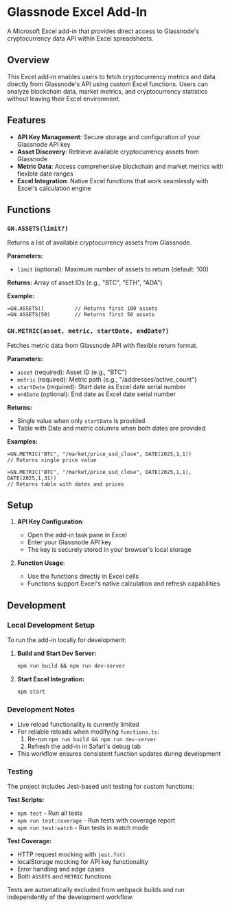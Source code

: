 # Glassnode Excel Add-In

A Microsoft Excel add-in that provides direct access to Glassnode's cryptocurrency data API within Excel spreadsheets.

## Overview

This Excel add-in enables users to fetch cryptocurrency metrics and data directly from Glassnode's API using custom Excel functions. Users can analyze blockchain data, market metrics, and cryptocurrency statistics without leaving their Excel environment.

## Features

- **API Key Management**: Secure storage and configuration of your Glassnode API key
- **Asset Discovery**: Retrieve available cryptocurrency assets from Glassnode
- **Metric Data**: Access comprehensive blockchain and market metrics with flexible date ranges
- **Excel Integration**: Native Excel functions that work seamlessly with Excel's calculation engine

## Functions

### `GN.ASSETS(limit?)`
Returns a list of available cryptocurrency assets from Glassnode.

**Parameters:**
- `limit` (optional): Maximum number of assets to return (default: 100)

**Returns:** Array of asset IDs (e.g., "BTC", "ETH", "ADA")

**Example:**
```excel
=GN.ASSETS()          // Returns first 100 assets
=GN.ASSETS(50)        // Returns first 50 assets
```

### `GN.METRIC(asset, metric, startDate, endDate?)`
Fetches metric data from Glassnode API with flexible return format.

**Parameters:**
- `asset` (required): Asset ID (e.g., "BTC")
- `metric` (required): Metric path (e.g., "/addresses/active_count")
- `startDate` (required): Start date as Excel date serial number
- `endDate` (optional): End date as Excel date serial number

**Returns:**
- Single value when only `startDate` is provided
- Table with Date and metric columns when both dates are provided

**Examples:**
```excel
=GN.METRIC("BTC", "/market/price_usd_close", DATE(2025,1,1))
// Returns single price value

=GN.METRIC("BTC", "/market/price_usd_close", DATE(2025,1,1), DATE(2025,1,31))
// Returns table with dates and prices
```

## Setup

1. **API Key Configuration**: 
   - Open the add-in task pane in Excel
   - Enter your Glassnode API key
   - The key is securely stored in your browser's local storage

2. **Function Usage**:
   - Use the functions directly in Excel cells
   - Functions support Excel's native calculation and refresh capabilities

## Development

### Local Development Setup

To run the add-in locally for development:

1. **Build and Start Dev Server:**
   ```bash
   npm run build && npm run dev-server
   ```

2. **Start Excel Integration:**
   ```bash
   npm start
   ```

### Development Notes

- Live reload functionality is currently limited
- For reliable reloads when modifying `functions.ts`:
  1. Re-run `npm run build && npm run dev-server`
  2. Refresh the add-in in Safari's debug tab
- This workflow ensures consistent function updates during development

### Testing

The project includes Jest-based unit testing for custom functions:

**Test Scripts:**
- `npm test` - Run all tests
- `npm run test:coverage` - Run tests with coverage report
- `npm run test:watch` - Run tests in watch mode

**Test Coverage:**
- HTTP request mocking with `jest.fn()`
- localStorage mocking for API key functionality
- Error handling and edge cases
- Both `ASSETS` and `METRIC` functions

Tests are automatically excluded from webpack builds and run independently of the development workflow.

